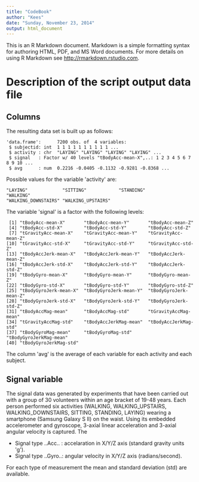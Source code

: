 ```yaml
---
title: "CodeBook"
author: "Kees"
date: "Sunday, November 23, 2014"
output: html_document
---
```


This is an R Markdown document. Markdown is a simple formatting syntax for authoring HTML, PDF, and MS Word documents. For more details on using R Markdown see <http://rmarkdown.rstudio.com>.

# Description of the script output data file

## Columns

The resulting data set is built up as follows:
```
'data.frame':      7200 obs. of  4 variables:  
 $ subjectid: int  1 1 1 1 1 1 1 1 1 1 ...  
 $ activity : chr  "LAYING" "LAYING" "LAYING" "LAYING" ...  
 $ signal   : Factor w/ 40 levels "tBodyAcc-mean-X",..: 1 2 3 4 5 6 7 8 9 10 ...  
 $ avg      : num  0.2216 -0.0405 -0.1132 -0.9281 -0.8368 ...  
```

Possible values for the variable 'activity' are:
```
"LAYING"             "SITTING"            "STANDING"           "WALKING"           
"WALKING_DOWNSTAIRS" "WALKING_UPSTAIRS"
```

The variable 'signal' is a factor with the following levels:
```
 [1] "tBodyAcc-mean-X"       "tBodyAcc-mean-Y"       "tBodyAcc-mean-Z"      
 [4] "tBodyAcc-std-X"        "tBodyAcc-std-Y"        "tBodyAcc-std-Z"       
 [7] "tGravityAcc-mean-X"    "tGravityAcc-mean-Y"    "tGravityAcc-mean-Z"   
[10] "tGravityAcc-std-X"     "tGravityAcc-std-Y"     "tGravityAcc-std-Z"    
[13] "tBodyAccJerk-mean-X"   "tBodyAccJerk-mean-Y"   "tBodyAccJerk-mean-Z"  
[16] "tBodyAccJerk-std-X"    "tBodyAccJerk-std-Y"    "tBodyAccJerk-std-Z"   
[19] "tBodyGyro-mean-X"      "tBodyGyro-mean-Y"      "tBodyGyro-mean-Z"     
[22] "tBodyGyro-std-X"       "tBodyGyro-std-Y"       "tBodyGyro-std-Z"      
[25] "tBodyGyroJerk-mean-X"  "tBodyGyroJerk-mean-Y"  "tBodyGyroJerk-mean-Z" 
[28] "tBodyGyroJerk-std-X"   "tBodyGyroJerk-std-Y"   "tBodyGyroJerk-std-Z"  
[31] "tBodyAccMag-mean"      "tBodyAccMag-std"       "tGravityAccMag-mean"  
[34] "tGravityAccMag-std"    "tBodyAccJerkMag-mean"  "tBodyAccJerkMag-std"  
[37] "tBodyGyroMag-mean"     "tBodyGyroMag-std"      "tBodyGyroJerkMag-mean"
[40] "tBodyGyroJerkMag-std" 
```

The column 'avg' is the average of each variable for each activity and each subject.

## Signal variable
The signal data was generated by experiments that have been carried out with a group of 30 volunteers within an age bracket of 19-48 years. Each person performed six activities (WALKING, WALKING_UPSTAIRS, WALKING_DOWNSTAIRS, SITTING, STANDING, LAYING) wearing a smartphone (Samsung Galaxy S II) on the waist. Using its embedded accelerometer and gyroscope, 3-axial linear acceleration and 3-axial angular velocity is captured. The 


* Signal type ..Acc.. : accelaration in X/Y/Z axis (standard gravity units 'g').
* Signal type ..Gyro..: angular velocity in X/Y/Z axis (radians/second).

For each type of measurement the mean and standard deviation (std) are available.
